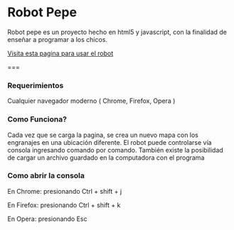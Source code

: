 # Robot Pepe

Robot pepe es un proyecto hecho en html5 y javascript, con la finalidad de enseñar a programar a los chicos.

[Visita esta pagina para usar el robot](http://perecedero.github.io/robot-pepe)

===

### Requerimientos

Cualquier navegador moderno ( Chrome, Firefox, Opera )

### Como Funciona?

Cada vez que se carga la pagina,  se crea un nuevo mapa con  los engranajes en una ubicación diferente.
El robot puede controlarse vía consola ingresando comando por comando. También existe la posibilidad de cargar un archivo guardado en la computadora con el programa

### Como abrir la consola

 En Chrome: presionando Ctrl + shift + j

En Firefox: presionando Ctrl + shift + k

En Opera: presionando  Esc
